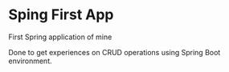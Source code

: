 # Sping First App
 First Spring application of mine

 Done to get experiences on CRUD operations using Spring Boot environment.
